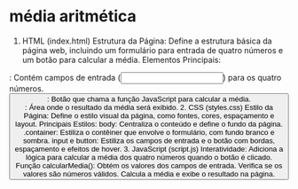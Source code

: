 # média aritmética
1. HTML (index.html)
Estrutura da Página: Define a estrutura básica da página web, incluindo um formulário para entrada de quatro números e um botão para calcular a média.
Elementos Principais:
<form>: Contém campos de entrada (<input>) para os quatro números.
<button>: Botão que chama a função JavaScript para calcular a média.
<div id="resultado">: Área onde o resultado da média será exibido.
2. CSS (styles.css)
Estilo da Página: Define o estilo visual da página, como fontes, cores, espaçamento e layout.
Principais Estilos:
body: Centraliza o conteúdo e define o fundo da página.
.container: Estiliza o contêiner que envolve o formulário, com fundo branco e sombra.
input e button: Estiliza os campos de entrada e o botão com bordas, espaçamento e efeitos de hover.
3. JavaScript (script.js)
Interatividade: Adiciona a lógica para calcular a média dos quatro números quando o botão é clicado.
Função calcularMedia():
Obtém os valores dos campos de entrada.
Verifica se os valores são números válidos.
Calcula a média e exibe o resultado na página.
